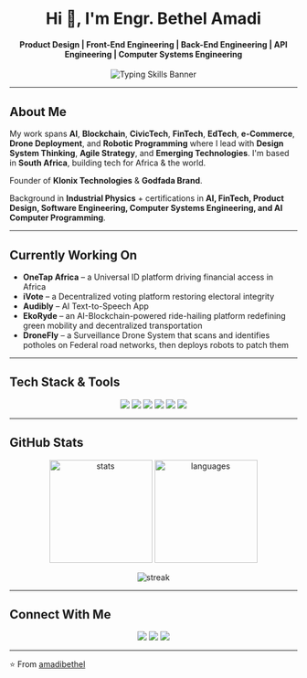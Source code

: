 <!-- Profile Header -->

<h1 align="center">Hi 👋, I'm Engr. Bethel Amadi</h1>
<h4 align="center">Product Design | Front-End Engineering | Back-End Engineering | API Engineering | Computer Systems Engineering</h4>

<p align="center">
  <img src="https://readme-typing-svg.demolab.com?font=Fira+Code&duration=3000&pause=1000&color=36BCF7&center=true&vCenter=true&width=435&lines=Product+Design;Front-End+Engineering;Back-End+Engineering;API+Engineering;Computer+Systems+Engineering" alt="Typing Skills Banner" />
</p>

---

## About Me 
 
My work spans **AI**, **Blockchain**, **CivicTech**, **FinTech**, **EdTech**, **e-Commerce**, **Drone Deployment**, and **Robotic Programming** where I lead with **Design System Thinking**, **Agile Strategy**, and **Emerging Technologies**. I'm based in **South Africa**, building tech for Africa & the world.  

Founder of **Klonix Technologies** & **Godfada Brand**.  

Background in **Industrial Physics** + certifications in **AI, FinTech, Product Design, Software Engineering, Computer Systems Engineering, and AI Computer Programming**.  

---

## Currently Working On  

- **OneTap Africa** – a Universal ID platform driving financial access in Africa  
- **iVote** – a Decentralized voting platform restoring electoral integrity  
- **Audibly** – AI Text-to-Speech App
- **EkoRyde** – an AI-Blockchain-powered ride-hailing platform redefining green mobility and decentralized transportation
- **DroneFly** – a Surveillance Drone System that scans and identifies potholes on Federal road networks, then deploys robots to patch them

---

<!-- Skills Section -->

## Tech Stack & Tools

<div align="center">
  <img src="https://img.shields.io/badge/HTML5-E34F26?style=for-the-badge&logo=html5&logoColor=white" />
  <img src="https://img.shields.io/badge/CSS3-1572B6?style=for-the-badge&logo=css3&logoColor=white" />
  <img src="https://img.shields.io/badge/JavaScript-F7DF1E?style=for-the-badge&logo=javascript&logoColor=black" />
  <img src="https://img.shields.io/badge/Git-F05032?style=for-the-badge&logo=git&logoColor=white" />
  <img src="https://img.shields.io/badge/GitHub-181717?style=for-the-badge&logo=github&logoColor=white" />
  <img src="https://img.shields.io/badge/VSCode-007ACC?style=for-the-badge&logo=visual-studio-code&logoColor=white" />
</div>

---

## GitHub Stats 
 
<p align="center">
  <img src="https://github-readme-stats.vercel.app/api?username=amadibethel&show_icons=true&theme=radical" alt="stats" height="180" />
  <img src="https://github-readme-stats.vercel.app/api/top-langs/?username=amadibethel&layout=compact&theme=radical" alt="languages" height="180" />
</p>

<p align="center">
  <img src="https://streak-stats.demolab.com?user=amadibethel&theme=radical&hide_border=true" alt="streak" />
</p>

---

## Connect With Me  

<p align="center">
  <a href="https://linkedin.com/in/amadibethel"><img src="https://img.shields.io/badge/LinkedIn-0077B5?style=for-the-badge&logo=linkedin&logoColor=white"/></a>
  <a href="https://twitter.com/itsgodfada"><img src="https://img.shields.io/badge/Twitter-1DA1F2?style=for-the-badge&logo=twitter&logoColor=white"/></a>
  <a href="https://behance.net/amadibethel"><img src="https://img.shields.io/badge/Behance-000000?style=for-the-badge&logo=vercel&logoColor=white"/></a>
</p>

---

⭐️ From [amadibethel](https://github.com/amadibethel)
